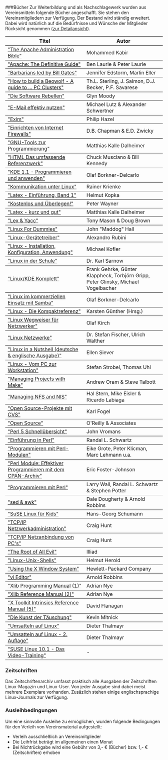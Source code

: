 ###Bücher
Zur Weiterbildung und als Nachschlagewerk wurden aus Vereinsmitteln folgende Bücher angeschafft. Sie stehen den Vereinsmitgliedern zur Verfügung. Der Bestand wird ständig erweitert. Dabei wird natürlich auf die Bedürfnisse und Wünsche der Mitglieder Rücksicht genommen ([zur Detailansicht](/Angebote/Bibliothek/Buecher/)). 

<p>
 <table>
 <tr>
   <th>Titel</th><th>Autor</th>
 </tr>
 <tbody>  
  <td width="50%" align="left">
<!--    <a href="" tal:attributes="href item/absolute_url">-->
      <a href="Buecher#ApacheBible">
     &quot;The Apache Administration Bible&quot; 
    </a>
  </td>
  <td>Mohammed Kabir</td>


 </tbody>
 <tbody>  
  <td width="50%" align="left">
<!--    <a href="" tal:attributes="href item/absolute_url">-->
      <a href="Buecher#ApacheTDG">
     &quot;Apache: The Definitive Guide&quot; 
    </a>
  </td>
  <td>Ben Laurie &amp; Peter Laurie</td>


 </tbody>
 <tbody>  
  <td width="50%" align="left">
<!--    <a href="" tal:attributes="href item/absolute_url">-->
      <a href="Buecher#Barbarians">
     &quot;Barbarians led by Bill Gates&quot; 
    </a>
  </td>
  <td>Jennifer Edstorm, Marlin Eller</td>


 </tbody>
 <tbody>  
  <td width="50%" align="left">
<!--    <a href="" tal:attributes="href item/absolute_url">-->
      <a href="Buecher#Beowolf">
     &quot;How to build a Beowolf - A guide to ... PC Clusters&quot; 
    </a>
  </td>
  <td>Th.L. Sterling, J. Salmon, D.J. Becker, P.F. Savarese</td>


 </tbody>
 <tbody>  
  <td width="50%" align="left">
<!--    <a href="" tal:attributes="href item/absolute_url">-->
      <a href="Buecher#DieSoftwareRebellen">
     &quot;Die Software Rebellen&quot; 
    </a>
  </td>
  <td>Glyn Moody</td>


 </tbody>
 <tbody>  
  <td width="50%" align="left">
<!--    <a href="" tal:attributes="href item/absolute_url">-->
      <a href="Buecher#EMailEffektiv">
     &quot;E-Mail effektiv nutzen&quot; 
    </a>
  </td>
  <td>Michael Lutz &amp; Alexander Schwertner</td>


 </tbody>
 <tbody>  
  <td width="50%" align="left">
<!--    <a href="" tal:attributes="href item/absolute_url">-->
      <a href="Buecher#Exim">
     &quot;Exim&quot; 
    </a>
  </td>
  <td>Philip Hazel</td>


 </tbody>
 <tbody>  
  <td width="50%" align="left">
<!--    <a href="" tal:attributes="href item/absolute_url">-->
      <a href="Buecher#Firewall">
     &quot;Einrichten von Internet Firewalls&quot; 
    </a>
  </td>
  <td>D.B. Chapman &amp; E.D. Zwicky</td>


 </tbody>
 <tbody>  
  <td width="50%" align="left">
<!--    <a href="" tal:attributes="href item/absolute_url">-->
      <a href="Buecher#GnuTools">
     &quot;GNU-Tools zur Programmierung&quot; 
    </a>
  </td>
  <td>Matthias Kalle Dalheimer</td>


 </tbody>
 <tbody>  
  <td width="50%" align="left">
<!--    <a href="" tal:attributes="href item/absolute_url">-->
      <a href="Buecher#HTMLDasUmfassende">
     &quot;HTML Das umfassende Referenzwerk&quot; 
    </a>
  </td>
  <td>Chuck Musciano &amp; Bill Kennedy</td>


 </tbody>
 <tbody>  
  <td width="50%" align="left">
<!--    <a href="" tal:attributes="href item/absolute_url">-->
      <a href="Buecher#KDE_PuA">
     &quot;KDE 1.1 - Programmieren und anwenden&quot; 
    </a>
  </td>
  <td>Olaf Borkner-Delcarlo</td>


 </tbody>
 <tbody>  
  <td width="50%" align="left">
<!--    <a href="" tal:attributes="href item/absolute_url">-->
      <a href="Buecher#KommunikationUnterLinux">
     &quot;Kommunikation unter Linux&quot; 
    </a>
  </td>
  <td>Rainer Krienke</td>


 </tbody>
 <tbody>  
  <td width="50%" align="left">
<!--    <a href="" tal:attributes="href item/absolute_url">-->
      <a href="Buecher#Kopka1">
     &quot;Latex - Einführung, Band 1&quot; 
    </a>
  </td>
  <td>Helmut Kopka</td>


 </tbody>
 <tbody>  
  <td width="50%" align="left">
<!--    <a href="" tal:attributes="href item/absolute_url">-->
      <a href="Buecher#KostenlosUnd">
     &quot;Kostenlos und Überlegen!&quot; 
    </a>
  </td>
  <td>Peter Wayner</td>


 </tbody>
 <tbody>  
  <td width="50%" align="left">
<!--    <a href="" tal:attributes="href item/absolute_url">-->
      <a href="Buecher#LatexKuG">
     &quot;Latex - kurz und gut&quot; 
    </a>
  </td>
  <td>Matthias Kalle Dalheimer</td>


 </tbody>
 <tbody>  
  <td width="50%" align="left">
<!--    <a href="" tal:attributes="href item/absolute_url">-->
      <a href="Buecher#LexYacc">
     &quot;Lex &amp; Yacc&quot; 
    </a>
  </td>
  <td>Tony Mason &amp; Doug Brown</td>


 </tbody>
 <tbody>  
  <td width="50%" align="left">
<!--    <a href="" tal:attributes="href item/absolute_url">-->
      <a href="Buecher#Linux4Dummies">
     &quot;Linux For Dummies&quot; 
    </a>
  </td>
  <td>John "Maddog" Hall</td>


 </tbody>
 <tbody>  
  <td width="50%" align="left">
<!--    <a href="" tal:attributes="href item/absolute_url">-->
      <a href="Buecher#LinuxDD">
     &quot;Linux-Gerätetreiber&quot; 
    </a>
  </td>
  <td>Alexandro Rubini</td>


 </tbody>
 <tbody>  
  <td width="50%" align="left">
<!--    <a href="" tal:attributes="href item/absolute_url">-->
      <a href="Buecher#LinuxIKA">
     &quot;Linux - Installation, Konfiguration, Anwendung&quot; 
    </a>
  </td>
  <td>Michael Kofler</td>


 </tbody>
 <tbody>  
  <td width="50%" align="left">
<!--    <a href="" tal:attributes="href item/absolute_url">-->
      <a href="Buecher#LinuxInDerSchule">
     &quot;Linux in der Schule&quot; 
    </a>
  </td>
  <td>Dr. Karl Sarnow</td>


 </tbody>
 <tbody>  
  <td width="50%" align="left">
<!--    <a href="" tal:attributes="href item/absolute_url">-->
      <a href="Buecher#LinuxKDEKomplett">
     &quot;Linux/KDE Komplett&quot; 
    </a>
  </td>
  <td>Frank Gehrke, Günter Klappheck, Torbjörn Gripp, Peter Glinsky, Michael Vogelbacher</td>


 </tbody>
 <tbody>  
  <td width="50%" align="left">
<!--    <a href="" tal:attributes="href item/absolute_url">-->
      <a href="Buecher#LinuxKommerz">
     &quot;Linux im kommerziellen Einsatz mit Samba&quot; 
    </a>
  </td>
  <td>Olaf Borkner-Delcarlo</td>


 </tbody>
 <tbody>  
  <td width="50%" align="left">
<!--    <a href="" tal:attributes="href item/absolute_url">-->
      <a href="Buecher#LinuxKompaktRef">
     &quot;Linux - Die Kompaktreferenz&quot; 
    </a>
  </td>
  <td>Karsten Günther (Hrsg.)</td>


 </tbody>
 <tbody>  
  <td width="50%" align="left">
<!--    <a href="" tal:attributes="href item/absolute_url">-->
      <a href="Buecher#LinuxNAG">
     &quot;Linux Wegweiser für Netzwerker&quot; 
    </a>
  </td>
  <td>Olaf Kirch</td>


 </tbody>
 <tbody>  
  <td width="50%" align="left">
<!--    <a href="" tal:attributes="href item/absolute_url">-->
      <a href="Buecher#LinuxNetzwerke">
     &quot;Linux Netzwerke&quot; 
    </a>
  </td>
  <td>Dr. Stefan Fischer, Ulrich Walther </td>


 </tbody>
 <tbody>  
  <td width="50%" align="left">
<!--    <a href="" tal:attributes="href item/absolute_url">-->
      <a href="Buecher#LinuxNut">
     &quot;Linux in a Nutshell (deutsche &amp; englische Ausgabe)&quot; 
    </a>
  </td>
  <td>Ellen Siever</td>


 </tbody>
 <tbody>  
  <td width="50%" align="left">
<!--    <a href="" tal:attributes="href item/absolute_url">-->
      <a href="Buecher#LinuxVomPCzWS">
     &quot;Linux - Vom PC zur Workstation&quot; 
    </a>
  </td>
  <td>Stefan Strobel, Thomas Uhl</td>


 </tbody>
 <tbody>  
  <td width="50%" align="left">
<!--    <a href="" tal:attributes="href item/absolute_url">-->
      <a href="Buecher#Make">
     &quot;Managing Projects with Make&quot; 
    </a>
  </td>
  <td>Andrew Oram &amp; Steve Talbott</td>


 </tbody>
 <tbody>  
  <td width="50%" align="left">
<!--    <a href="" tal:attributes="href item/absolute_url">-->
      <a href="Buecher#NFSNIS">
     &quot;Managing NFS and NIS&quot; 
    </a>
  </td>
  <td>Hal Stern, Mike Eisler &amp; Ricardo Labiaga</td>


 </tbody>
 <tbody>  
  <td width="50%" align="left">
<!--    <a href="" tal:attributes="href item/absolute_url">-->
      <a href="Buecher#OSwithCVS">
     &quot;Open Source-Projekte mit CVS&quot; 
    </a>
  </td>
  <td>Karl Fogel</td>


 </tbody>
 <tbody>  
  <td width="50%" align="left">
<!--    <a href="" tal:attributes="href item/absolute_url">-->
      <a href="Buecher#OpenSource">
     &quot;Open Source&quot; 
    </a>
  </td>
  <td>O'Reilly &amp; Associates</td>


 </tbody>
 <tbody>  
  <td width="50%" align="left">
<!--    <a href="" tal:attributes="href item/absolute_url">-->
      <a href="Buecher#Perl5Schnelluebersicht">
     &quot;Perl 5 Schnellübersicht&quot; 
    </a>
  </td>
  <td>John Vromans</td>


 </tbody>
 <tbody>  
  <td width="50%" align="left">
<!--    <a href="" tal:attributes="href item/absolute_url">-->
      <a href="Buecher#PerlEinf">
     &quot;Einführung in Perl&quot; 
    </a>
  </td>
  <td>Randal L. Schwartz</td>


 </tbody>
 <tbody>  
  <td width="50%" align="left">
<!--    <a href="" tal:attributes="href item/absolute_url">-->
      <a href="Buecher#PerlModGer">
     &quot;Programmieren mit Perl-Modulen&quot; 
    </a>
  </td>
  <td>Eike Grote, Peter Klicman, Marc Lehmann u.a.</td>


 </tbody>
 <tbody>  
  <td width="50%" align="left">
<!--    <a href="" tal:attributes="href item/absolute_url">-->
      <a href="Buecher#PerlModule">
     &quot;Perl Module: Effektiver Programmieren mit dem CPAN-Archiv&quot; 
    </a>
  </td>
  <td>Eric Foster-Johnson</td>


 </tbody>
 <tbody>  
  <td width="50%" align="left">
<!--    <a href="" tal:attributes="href item/absolute_url">-->
      <a href="Buecher#ProgMitPerl">
     &quot;Programmieren mit Perl&quot; 
    </a>
  </td>
  <td>Larry Wall, Randal L. Schwartz &amp; Stephen Potter</td>


 </tbody>
 <tbody>  
  <td width="50%" align="left">
<!--    <a href="" tal:attributes="href item/absolute_url">-->
      <a href="Buecher#SedAwk">
     &quot;sed &amp; awk&quot; 
    </a>
  </td>
  <td>Dale Dougherty &amp; Arnold Robbins</td>


 </tbody>
 <tbody>  
  <td width="50%" align="left">
<!--    <a href="" tal:attributes="href item/absolute_url">-->
      <a href="Buecher#SusELinux4Kids">
     &quot;SuSE Linux für Kids&quot; 
    </a>
  </td>
  <td>Hans-Georg Schumann</td>


 </tbody>
 <tbody>  
  <td width="50%" align="left">
<!--    <a href="" tal:attributes="href item/absolute_url">-->
      <a href="Buecher#TCPIPNetzadmin">
     &quot;TCP/IP Netzwerkadministration&quot; 
    </a>
  </td>
  <td>Craig Hunt</td>


 </tbody>
 <tbody>  
  <td width="50%" align="left">
<!--    <a href="" tal:attributes="href item/absolute_url">-->
      <a href="Buecher#TCPIPNetzanbindung">
     &quot;TCP/IP Netzanbindung von PC's&quot; 
    </a>
  </td>
  <td>Craig Hunt</td>


 </tbody>
 <tbody>  
  <td width="50%" align="left">
<!--    <a href="" tal:attributes="href item/absolute_url">-->
      <a href="Buecher#TheRootoAE">
     &quot;The Root of All Evil&quot; 
    </a>
  </td>
  <td>Illiad</td>


 </tbody>
 <tbody>  
  <td width="50%" align="left">
<!--    <a href="" tal:attributes="href item/absolute_url">-->
      <a href="Buecher#UnixShells">
     &quot;Linux-Unix-Shells&quot; 
    </a>
  </td>
  <td>Helmut Herold</td>


 </tbody>
 <tbody>  
  <td width="50%" align="left">
<!--    <a href="" tal:attributes="href item/absolute_url">-->
      <a href="Buecher#UsingX">
     &quot;Using the X Window System&quot; 
    </a>
  </td>
  <td>Hewlett-Packard Company</td>


 </tbody>
 <tbody>  
  <td width="50%" align="left">
<!--    <a href="" tal:attributes="href item/absolute_url">-->
      <a href="Buecher#Vi">
     &quot;vi Editor&quot; 
    </a>
  </td>
  <td>Arnold Robbins</td>


 </tbody>
 <tbody>  
  <td width="50%" align="left">
<!--    <a href="" tal:attributes="href item/absolute_url">-->
      <a href="Buecher#XLibRef1">
     &quot;Xlib Programming Manual (1)&quot; 
    </a>
  </td>
  <td>Adrian Nye</td>


 </tbody>
 <tbody>  
  <td width="50%" align="left">
<!--    <a href="" tal:attributes="href item/absolute_url">-->
      <a href="Buecher#XLibRef2">
     &quot;Xlib Reference Manual (2)&quot; 
    </a>
  </td>
  <td>Adrian Nye</td>


 </tbody>
 <tbody>  
  <td width="50%" align="left">
<!--    <a href="" tal:attributes="href item/absolute_url">-->
      <a href="Buecher#XTkIntrinsics">
     &quot;X Toolkit Intrinsics Reference Manual (5)&quot; 
    </a>
  </td>
  <td>David Flanagan</td>


 </tbody>
 <tbody>  
  <td width="50%" align="left">
<!--    <a href="" tal:attributes="href item/absolute_url">-->
      <a href="Buecher#Mitnick">
     &quot;Die Kunst der Täuschung&quot; 
    </a>
  </td>
  <td>Kevin Mitnick</td>


 </tbody>
 <tbody>  
  <td width="50%" align="left">
<!--    <a href="" tal:attributes="href item/absolute_url">-->
      <a href="Buecher#UmsattelnLinux">
     &quot;Umsatteln auf Linux&quot; 
    </a>
  </td>
  <td>Dieter Thalmayr</td>


 </tbody>
 <tbody>  
  <td width="50%" align="left">
<!--    <a href="" tal:attributes="href item/absolute_url">-->
      <a href="Buecher#UmsattelnLinux2">
     &quot;Umsatteln auf Linux - 2. Auflage&quot; 
    </a>
  </td>
  <td>Dieter Thalmayr</td>


 </tbody>
 <tbody>  
  <td width="50%" align="left">
<!--    <a href="" tal:attributes="href item/absolute_url">-->
      <a href="Buecher#SuSE10_1_VideoTraining">
     &quot;SUSE Linux 10.1 - Das Video-Training&quot; 
    </a>
  </td>
  <td>-</td>


 </tbody>
 </table>
 </p>
 
### Zeitschriften

Das Zeitschriftenarchiv umfasst praktisch alle Ausgaben der Zeitschriften Linux-Magazin und Linux-User. Von jeder Ausgabe sind dabei meist mehrere Exemplare vorhanden. Zusäzlich stehen einige englischsprachige Linux-Journals zur Verfügung.

### Ausleihbedingungen

Um eine sinnvolle Ausleihe zu ermöglichen, wurden folgende Bedingungen für den Verleih von Vereinsmaterial aufgestellt:

* Verleih ausschließlich an Vereinsmitglieder
* Die Leihfrist beträgt im allgemeinen einen Monat
* Bei Nichtrückgabe wird eine Gebühr von 3,- € (Bücher) bzw. 1,- € (Zeitschriften) erhoben
 
